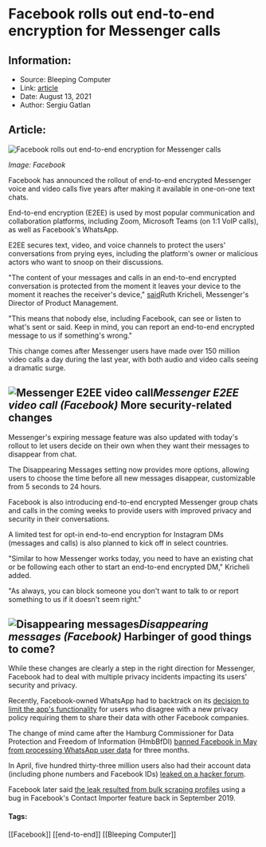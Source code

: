 # Facebook rolls out end-to-end encryption for Messenger calls
### 

## Information:
+ Source: Bleeping Computer
+ Link: [article](https://www.bleepingcomputer.com/news/security/facebook-rolls-out-end-to-end-encryption-for-messenger-calls/)
+ Date: August 13, 2021
+ Author: Sergiu Gatlan


## Article:
![Facebook rolls out end-to-end encryption for Messenger calls](https://www.bleepstatic.com/content/posts/2021/08/13/Facebook-Messenger-E2EE.jpg)


*Image: Facebook*


Facebook has announced the rollout of end-to-end encrypted Messenger voice and video calls five years after making it available in one-on-one text chats.


End-to-end encryption (E2EE) is used by most popular communication and collaboration platforms, including Zoom, Microsoft Teams (on 1:1 VoIP calls), as well as Facebook's WhatsApp.


E2EE secures text, video, and voice channels to protect the users' conversations from prying eyes, including the platform's owner or malicious actors who want to snoop on their discussions.


"The content of your messages and calls in an end-to-end encrypted conversation is protected from the moment it leaves your device to the moment it reaches the receiver's device," [said](https://messengernews.fb.com/2021/08/13/messenger-updates-end-to-end-encrypted-chats-with-new-features/)Ruth Kricheli, Messenger's Director of Product Management.


"This means that nobody else, including Facebook, can see or listen to what's sent or said. Keep in mind, you can report an end-to-end encrypted message to us if something's wrong."


This change comes after Messenger users have made over 150 million video calls a day during the last year, with both audio and video calls seeing a dramatic surge.



![Messenger E2EE video call](https://www.bleepstatic.com/images/news/u/1109292/2021/Messenger-E2EE-Call.jpg)*Messenger E2EE video call (Facebook)*
More security-related changes
-----------------------------


Messenger's expiring message feature was also updated with today's rollout to let users decide on their own when they want their messages to disappear from chat.


The Disappearing Messages setting now provides more options, allowing users to choose the time before all new messages disappear, customizable from 5 seconds to 24 hours.


Facebook is also introducing end-to-end encrypted Messenger group chats and calls in the coming weeks to provide users with improved privacy and security in their conversations. 


A limited test for opt-in end-to-end encryption for Instagram DMs (messages and calls) is also planned to kick off in select countries.


"Similar to how Messenger works today, you need to have an existing chat or be following each other to start an end-to-end encrypted DM," Kricheli added.


"As always, you can block someone you don't want to talk to or report something to us if it doesn't seem right."



![Disappearing messages](https://www.bleepstatic.com/images/news/u/1109292/2021/Disappearing-Messages.jpg)*Disappearing messages (Facebook)*
Harbinger of good things to come?
---------------------------------


While these changes are clearly a step in the right direction for Messenger, Facebook had to deal with multiple privacy incidents impacting its users' security and privacy.


Recently, Facebook-owned WhatsApp had to backtrack on its [decision to limit the app's functionality](https://www.bleepingcomputer.com/news/technology/whatsapp-caves-in-wont-limit-features-if-you-reject-privacy-changes/) for users who disagree with a new privacy policy requiring them to share their data with other Facebook companies.


The change of mind came after the Hamburg Commissioner for Data Protection and Freedom of Information (HmbBfDI) [banned Facebook in May from processing WhatsApp user data](https://www.bleepingcomputer.com/news/technology/german-watchdog-bans-facebook-from-using-whatsapp-users-data/) for three months.


In April, five hundred thirty-three million users also had their account data (including phone numbers and Facebook IDs) [leaked on a hacker forum](https://www.bleepingcomputer.com/news/security/533-million-facebook-users-phone-numbers-leaked-on-hacker-forum/).


Facebook later said [the leak resulted from bulk scraping profiles](https://www.bleepingcomputer.com/news/security/facebook-attributes-533-million-users-data-leak-to-scraping-not-hacking/) using a bug in Facebook's Contact Importer feature back in September 2019.




#### Tags:
[[Facebook]] [[end-to-end]] [[Bleeping Computer]]
